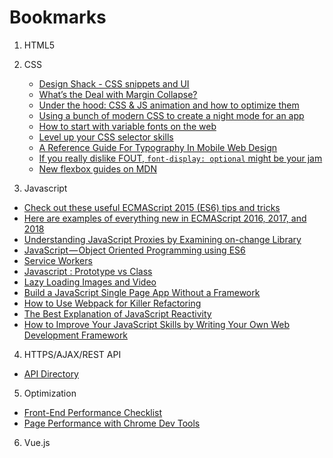 # Bookmarks

1. HTML5
2. CSS
   * [Design Shack - CSS snippets and UI](https://designshack.net/category/articles/css/)
   * [What’s the Deal with Margin Collapse?](https://jonathan-harrell.com/whats-the-deal-with-margin-collapse/)
   * [Under the hood: CSS & JS animation and how to optimize them ](https://blog.sessionstack.com/how-javascript-works-under-the-hood-of-css-and-js-animations-how-to-optimize-their-performance-db0e79586216)
   * [Using a bunch of modern CSS to create a night mode for an app](https://medium.com/@mwichary/dark-theme-in-a-day-3518dde2955a)
   * [How to start with variable fonts on the web](https://www.zeichenschatz.net/typografie/how-to-start-with-variable-fonts-on-the-web.html)
   * [Level up your CSS selector skills](https://blog.logrocket.com/level-up-your-css-selector-skills-5d7bb45ddd37)
   * [A Reference Guide For Typography In Mobile Web Design](https://www.smashingmagazine.com/2018/06/reference-guide-typography-mobile-web-design/)
   * [If you really dislike FOUT, `font-display: optional` might be your jam](https://css-tricks.com/really-dislike-fout-font-display-optional-might-jam/)
   * [New flexbox guides on MDN](https://hacks.mozilla.org/2018/01/new-flexbox-guides-on-mdn/)
   
3. Javascript
  * [Check out these useful ECMAScript 2015 (ES6) tips and tricks](https://medium.freecodecamp.org/check-out-these-useful-ecmascript-2015-es6-tips-and-tricks-6db105590377)
  * [Here are examples of everything new in ECMAScript 2016, 2017, and 2018](https://medium.freecodecamp.org/here-are-examples-of-everything-new-in-ecmascript-2016-2017-and-2018-d52fa3b5a70e)
  * [Understanding JavaScript Proxies by Examining on-change Library](https://codeburst.io/understanding-javascript-proxies-by-examining-on-change-library-f252eddf76c2)
  * [JavaScript — Object Oriented Programming using ES6](https://codeburst.io/javascript-object-oriented-programming-using-es6-3cd2ac7fbbd8)
  * [Service Workers](https://alistapart.com/article/going-offline)
  * [Javascript : Prototype vs Class](https://medium.com/@parsyval/javascript-prototype-vs-class-a7015d5473b)
  * [Lazy Loading Images and Video](https://developers.google.com/web/fundamentals/performance/lazy-loading-guidance/images-and-video/)
  * [Build a JavaScript Single Page App Without a Framework](https://www.sitepoint.com/single-page-app-without-framework/)
  * [How to Use Webpack for Killer Refactoring](https://snipcart.com/blog/how-to-use-webpack-for-killer-refactoring)
  * [The Best Explanation of JavaScript Reactivity](https://medium.com/vue-mastery/the-best-explanation-of-javascript-reactivity-fea6112dd80d)
  * [How to Improve Your JavaScript Skills by Writing Your Own Web Development Framework](https://medium.freecodecamp.org/how-to-improve-your-javascript-skills-by-writing-your-own-web-development-framework-eed2226f190)
4. HTTPS/AJAX/REST API
  * [API Directory](https://www.programmableweb.com/apis/directory) 
5. Optimization
  * [Front-End Performance Checklist](https://github.com/thedaviddias/Front-End-Performance-Checklist/blob/master/README.md)
  * [Page Performance with Chrome Dev Tools](https://www.youtube.com/watch?v=yRrrL0Mg1pM)
6. Vue.js

  
